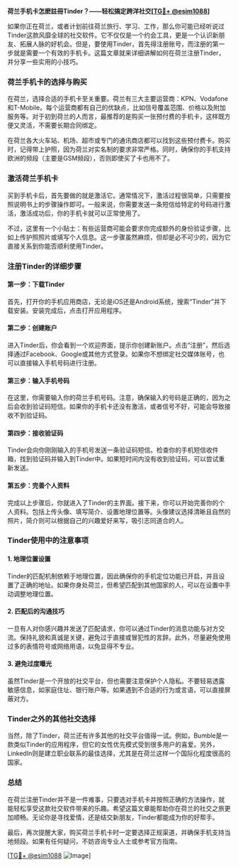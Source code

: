 **荷兰手机卡怎麽註冊Tinder？——轻松搞定跨洋社交[[TG💪+ @esim1088](https://t.me/s/esim1088)]**

如果你正在荷兰，或者计划前往荷兰旅行、学习、工作，那么你可能已经听说过Tinder这款风靡全球的社交软件。它不仅仅是一个约会工具，更是一个认识新朋友、拓展人脉的好机会。但是，要使用Tinder，首先得注册账号，而注册的第一步就是需要一个有效的手机卡。这篇文章就来详细讲解如何在荷兰注册Tinder，并分享一些实用的小技巧。

### **荷兰手机卡的选择与购买**

在荷兰，选择合适的手机卡至关重要。荷兰有三大主要运营商：KPN、Vodafone和T-Mobile。每个运营商都有自己的优缺点，比如信号覆盖范围、价格以及附加服务等。对于初到荷兰的人而言，最推荐的是购买一张预付费的手机卡，这样既方便又灵活，不需要长期合同绑定。

在荷兰各大火车站、机场、超市或专门的通讯商店都可以找到这些预付费卡。购买时，记得带上护照，因为荷兰对实名制的要求非常严格。同时，确保你的手机支持欧洲的频段（主要是GSM频段），否则即使买了卡也用不了。

### **激活荷兰手机卡**

买到手机卡后，首先要做的就是激活它。通常情况下，激活过程很简单，只需要按照说明书上的步骤操作即可。一般来说，你需要发送一条短信给特定的号码进行激活，激活成功后，你的手机卡就可以正常使用了。

不过，这里有一个小贴士：有些运营商可能会要求你完成额外的身份验证步骤，比如上传护照照片或填写个人信息。这一步骤虽然麻烦，但却是必不可少的，因为它直接关系到你能否顺利使用Tinder。

### **注册Tinder的详细步骤**

#### **第一步：下载Tinder**
首先，打开你的手机应用商店，无论是iOS还是Android系统，搜索“Tinder”并下载安装。安装完成后，点击打开应用程序。

#### **第二步：创建账户**
进入Tinder后，你会看到一个欢迎界面，提示你创建新账户。点击“注册”，然后选择通过Facebook、Google或其他方式登录。如果你不想绑定社交媒体账号，也可以直接输入手机号码进行注册。

#### **第三步：输入手机号码**
在这里，你需要输入你的荷兰手机号码。注意，确保输入的号码是正确的，因为之后会收到验证码短信。如果你的手机卡还没有激活，或者信号不好，可能会导致接收不到验证码。

#### **第四步：接收验证码**
Tinder会向你刚刚输入的手机号发送一条验证码短信。检查你的手机短信收件箱，找到验证码并输入到Tinder中。如果短时间内没有收到验证码，可以尝试重新发送。

#### **第五步：完善个人资料**
完成以上步骤后，你就进入了Tinder的主界面。接下来，你可以开始完善你的个人资料。包括上传头像、填写简介、设置地理位置等。头像建议选择清晰且自然的照片，简介则可以根据自己的兴趣爱好来写，吸引志同道合的人。

### **Tinder使用中的注意事项**

#### **1. 地理位置设置**
Tinder的匹配机制依赖于地理位置，因此确保你的手机定位功能已开启，并且设置了正确的地址。如果你身处荷兰，但希望匹配到其他国家的人，可以在设置中手动调整地理位置。

#### **2. 匹配后的沟通技巧**
一旦有人对你感兴趣并发送了匹配请求，你可以通过Tinder的消息功能与对方交流。保持礼貌和真诚是关键，避免过于直接或冒犯性的言辞。此外，尽量避免使用过多的表情符号或网络用语，以免显得不专业。

#### **3. 避免过度曝光**
虽然Tinder是一个开放的社交平台，但也需要注意保护个人隐私。不要轻易透露敏感信息，如家庭住址、银行账户等。如果遇到不合适的行为或言语，可以直接屏蔽对方。

### **Tinder之外的其他社交选择**

当然，除了Tinder，荷兰还有许多其他的社交平台值得一试。例如，Bumble是一款类似Tinder的应用程序，但它的女性优先模式受到很多用户的喜爱。另外，LinkedIn则是建立职业联系的最佳选择，尤其是在荷兰这样一个国际化程度很高的国家。

### **总结**

在荷兰注册Tinder并不是一件难事，只要选对手机卡并按照正确的方法操作，就能轻松享受这款社交软件带来的乐趣。希望这篇文章能帮助你在荷兰的社交之旅更加顺畅。无论你是寻找爱情，还是结交新朋友，Tinder都能成为你的好帮手。

最后，再次提醒大家，购买荷兰手机卡时一定要选择正规渠道，并确保手机支持当地频段。如果有任何疑问，不妨咨询专业人士或参考官方指南。

[[TG💪+ @esim1088](https://t.me/s/esim1088) ![Image](https://i.postimg.cc/4NQfJmqS/Snipaste-2025-05-13-00-14-12.png)]
